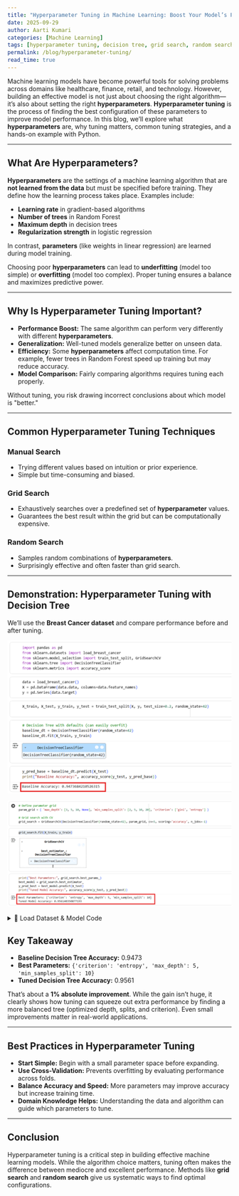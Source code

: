 ```yaml
---
title: "Hyperparameter Tuning in Machine Learning: Boost Your Model’s Performance"
date: 2025-09-29
author: Aarti Kumari
categories: [Machine Learning]
tags: [hyperparameter tuning, decision tree, grid search, random search, model optimization, Python]
permalink: /blog/hyperparameter-tuning/
read_time: true
---
```


Machine learning models have become powerful tools for solving problems across domains like healthcare, finance, retail, and technology. However, building an effective model is not just about choosing the right algorithm—it’s also about setting the right **hyperparameters**. **Hyperparameter tuning** is the process of finding the best configuration of these parameters to improve model performance. In this blog, we’ll explore what **hyperparameters** are, why tuning matters, common tuning strategies, and a hands-on example with Python.

---

## What Are Hyperparameters?

**Hyperparameters** are the settings of a machine learning algorithm that are **not learned from the data** but must be specified before training. They define how the learning process takes place. Examples include:

- **Learning rate** in gradient-based algorithms  
- **Number of trees** in Random Forest  
- **Maximum depth** in decision trees  
- **Regularization strength** in logistic regression  

In contrast, **parameters** (like weights in linear regression) are learned during model training.

Choosing poor **hyperparameters** can lead to **underfitting** (model too simple) or **overfitting** (model too complex). Proper tuning ensures a balance and maximizes predictive power.

---

## Why Is Hyperparameter Tuning Important?

- **Performance Boost:** The same algorithm can perform very differently with different **hyperparameters**.  
- **Generalization:** Well-tuned models generalize better on unseen data.  
- **Efficiency:** Some **hyperparameters** affect computation time. For example, fewer trees in Random Forest speed up training but may reduce accuracy.  
- **Model Comparison:** Fairly comparing algorithms requires tuning each properly.  

Without tuning, you risk drawing incorrect conclusions about which model is "better."

---

## Common Hyperparameter Tuning Techniques

### Manual Search
- Trying different values based on intuition or prior experience.  
- Simple but time-consuming and biased.  

### Grid Search
- Exhaustively searches over a predefined set of **hyperparameter** values.  
- Guarantees the best result within the grid but can be computationally expensive.  

### Random Search
- Samples random combinations of **hyperparameters**.  
- Surprisingly effective and often faster than grid search.  

---

## Demonstration: Hyperparameter Tuning with Decision Tree

We’ll use the **Breast Cancer dataset** and compare performance before and after tuning. 

![Decision Tree Code](/assets/images/1.png)

![GridSearch Output](assets/images/2.png)

<details>
<summary>📂 Load Dataset & Model Code</summary>

<pre><code class="language-python">
# Import libraries
import pandas as pd
from sklearn.datasets import load_breast_cancer
from sklearn.model_selection import train_test_split, GridSearchCV
from sklearn.tree import DecisionTreeClassifier
from sklearn.metrics import accuracy_score

# Load dataset
data = load_breast_cancer()
X = pd.DataFrame(data.data, columns=data.feature_names)
y = pd.Series(data.target)

# Train-test split
X_train, X_test, y_train, y_test = train_test_split(
    X, y, test_size=0.2, random_state=42
)

# --------------------------
# Baseline Model (Default Hyperparameters)
# --------------------------
baseline_dt = DecisionTreeClassifier(random_state=42)
baseline_dt.fit(X_train, y_train)
y_pred_base = baseline_dt.predict(X_test)
print("Baseline Accuracy:", accuracy_score(y_test, y_pred_base))
# Output: Baseline Accuracy: 0.9473684210526315

# --------------------------
# Hyperparameter Tuning
# --------------------------
param_grid = {
    'max_depth': [3, 5, 10, None],
    'min_samples_split': [2, 5, 10, 20],
    'criterion': ['gini', 'entropy']
}

grid_search = GridSearchCV(
    DecisionTreeClassifier(random_state=42),
    param_grid,
    cv=5,
    scoring='accuracy',
    n_jobs=-1
)
grid_search.fit(X_train, y_train)

print("Best Parameters:", grid_search.best_params_)
best_model = grid_search.best_estimator_
y_pred_best = best_model.predict(X_test)
print("Tuned Model Accuracy:", accuracy_score(y_test, y_pred_best))
# Output: Best Parameters: {'criterion': 'entropy', 'max_depth': 5, 'min_samples_split': 10}
# Tuned Model Accuracy: 0.956140350877193
</code></pre>
</details>

## Key Takeaway

- **Baseline Decision Tree Accuracy:** 0.9473  
- **Best Parameters:** `{'criterion': 'entropy', 'max_depth': 5, 'min_samples_split': 10}`  
- **Tuned Decision Tree Accuracy:** 0.9561  

That’s about a **1% absolute improvement**. While the gain isn’t huge, it clearly shows how tuning can squeeze out extra performance by finding a more balanced tree (optimized depth, splits, and criterion). Even small improvements matter in real-world applications.

---

## Best Practices in Hyperparameter Tuning

- **Start Simple:** Begin with a small parameter space before expanding.  
- **Use Cross-Validation:** Prevents overfitting by evaluating performance across folds.  
- **Balance Accuracy and Speed:** More parameters may improve accuracy but increase training time.  
- **Domain Knowledge Helps:** Understanding the data and algorithm can guide which parameters to tune.

---

## Conclusion

Hyperparameter tuning is a critical step in building effective machine learning models. While the algorithm choice matters, tuning often makes the difference between mediocre and excellent performance. Methods like **grid search** and **random search** give us systematic ways to find optimal configurations.
